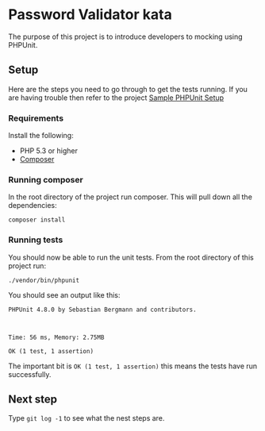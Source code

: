 # Password Validator kata

The purpose of this project is to introduce developers to mocking using PHPUnit.


## Setup

Here are the steps you need to go through to get the tests running. If you are having trouble then refer to the project [Sample PHPUnit Setup](https://github.com/DaveLiddament/PHPTraining-PHPUnit-SamplePHPUnitSetup)

### Requirements

Install the following:

- PHP 5.3 or higher
- [Composer](https://getcomposer.org/) 

### Running composer

In the root directory of the project run composer. This will pull down all the dependencies:

```
composer install
```

### Running tests

You should now be able to run the unit tests. From the root directory of this project run:

```
./vendor/bin/phpunit
```

You should see an output like this:

```
PHPUnit 4.8.0 by Sebastian Bergmann and contributors.



Time: 56 ms, Memory: 2.75MB

OK (1 test, 1 assertion)
```

The important bit is `OK (1 test, 1 assertion)` this means the tests have run successfully. 



## Next step

Type `git log -1` to see what the nest steps are.

